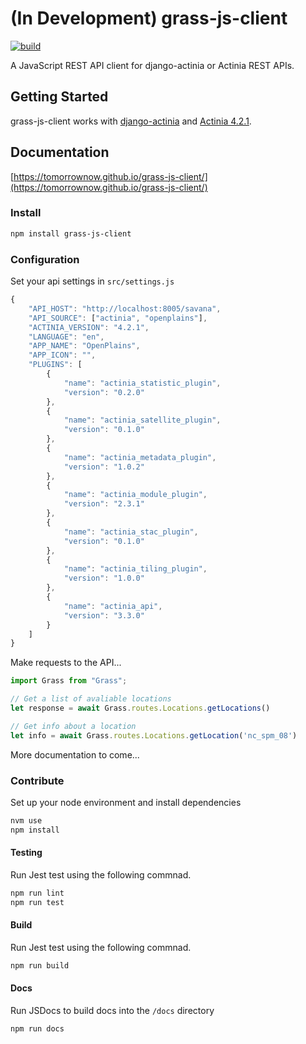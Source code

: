 # (In Development) grass-js-client

[![build](https://github.com/tomorrownow/grass-js-client/actions/workflows/node.js.yml/badge.svg)](https://github.com/tomorrownow/grass-js-client/actions/workflows/node.js.yml)

A JavaScript REST API client for django-actinia or Actinia REST APIs.

## Getting Started

grass-js-client works with [django-actinia](https://github.com/tomorrownow/django-actinia) and [Actinia 4.2.1](https://github.com/mundialis/actinia_core).

## Documentation

[https://tomorrownow.github.io/grass-js-client/](https://tomorrownow.github.io/grass-js-client/)

### Install

```bash
npm install grass-js-client
```

### Configuration

Set your api settings in `src/settings.js`

```js
{
    "API_HOST": "http://localhost:8005/savana",
    "API_SOURCE": ["actinia", "openplains"],
    "ACTINIA_VERSION": "4.2.1",
    "LANGUAGE": "en",
    "APP_NAME": "OpenPlains",
    "APP_ICON": "",
    "PLUGINS": [
        {
            "name": "actinia_statistic_plugin",
            "version": "0.2.0"
        },
        {
            "name": "actinia_satellite_plugin",
            "version": "0.1.0"
        },
        {
            "name": "actinia_metadata_plugin",
            "version": "1.0.2"
        },
        {
            "name": "actinia_module_plugin",
            "version": "2.3.1"
        },
        {
            "name": "actinia_stac_plugin",
            "version": "0.1.0"
        },
        {
            "name": "actinia_tiling_plugin",
            "version": "1.0.0"
        },
        {
            "name": "actinia_api",
            "version": "3.3.0"
        }
    ]
}
```

Make requests to the API...

```js
import Grass from "Grass";

// Get a list of avaliable locations
let response = await Grass.routes.Locations.getLocations()

// Get info about a location
let info = await Grass.routes.Locations.getLocation('nc_spm_08')

```

More documentation to come...

### Contribute

Set up your node environment and install dependencies

```bash
nvm use
npm install
```

#### Testing

Run Jest test using the following commnad.

```bash
npm run lint
npm run test
```

#### Build

Run Jest test using the following commnad.

```bash
npm run build
```

#### Docs

Run JSDocs to build docs into the `/docs` directory

```bash
npm run docs
```
